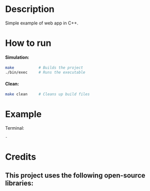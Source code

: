# Description
Simple example of web app in C++.

# How to run
#### Simulation:
```bash
make           # Builds the project
./bin/exec     # Runs the executable
```

#### Clean:
```bash
make clean     # Cleans up build files
```

# Example
Terminal:
```terminal
-
```
# Credits

This project uses the following open-source libraries:
-
